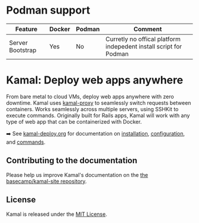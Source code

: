# Podman support
| Feature | Docker | Podman | Comment |
|---------|--------|--------|---------|
| Server Bootstrap | Yes | No | Curretly no offical platform indepedent install script for Podman |

# Kamal: Deploy web apps anywhere

From bare metal to cloud VMs, deploy web apps anywhere with zero downtime. Kamal uses [kamal-proxy](https://github.com/basecamp/kamal-proxy) to seamlessly switch requests between containers. Works seamlessly across multiple servers, using SSHKit to execute commands. Originally built for Rails apps, Kamal will work with any type of web app that can be containerized with Docker.

➡️ See [kamal-deploy.org](https://kamal-deploy.org) for documentation on [installation](https://kamal-deploy.org/docs/installation), [configuration](https://kamal-deploy.org/docs/configuration), and [commands](https://kamal-deploy.org/docs/commands).

## Contributing to the documentation

Please help us improve Kamal's documentation on the [the basecamp/kamal-site repository](https://github.com/basecamp/kamal-site).

## License

Kamal is released under the [MIT License](https://opensource.org/licenses/MIT).
